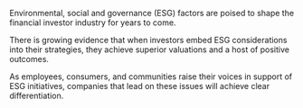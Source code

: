 Environmental, social and governance (ESG) factors are poised to shape the financial investor industry for years to come. 

There is growing evidence that when investors embed ESG considerations into their strategies, they achieve superior valuations and a host of positive outcomes. 

As employees, consumers, and communities raise their voices in support of ESG initiatives, companies that lead on these issues will achieve clear differentiation. 
